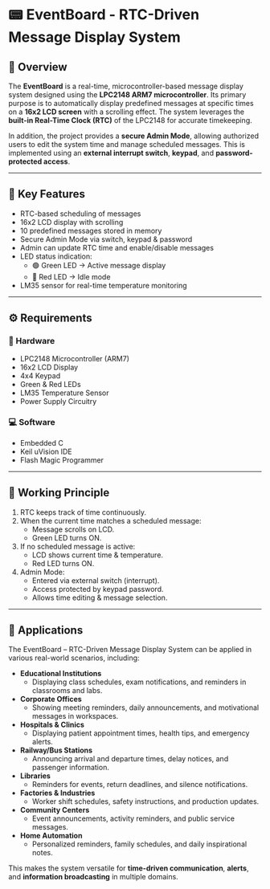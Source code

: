 # 📟 EventBoard - RTC-Driven Message Display System  

## 📖 Overview  
The **EventBoard** is a real-time, microcontroller-based message display system designed using the **LPC2148 ARM7 microcontroller**. Its primary purpose is to automatically display predefined messages at specific times on a **16x2 LCD screen** with a scrolling effect. The system leverages the **built-in Real-Time Clock (RTC)** of the LPC2148 for accurate timekeeping.  

In addition, the project provides a **secure Admin Mode**, allowing authorized users to edit the system time and manage scheduled messages. This is implemented using an **external interrupt switch**, **keypad**, and **password-protected access**.  

---

## 🌟 Key Features  
- RTC-based scheduling of messages  
- 16x2 LCD display with scrolling  
- 10 predefined messages stored in memory  
- Secure Admin Mode via switch, keypad & password  
- Admin can update RTC time and enable/disable messages  
- LED status indication:  
  - 🟢 Green LED → Active message display  
  - 🔴 Red LED → Idle mode  
- LM35 sensor for real-time temperature monitoring    

---

## ⚙️ Requirements  

### 🔧 Hardware  
- LPC2148 Microcontroller (ARM7)  
- 16x2 LCD Display  
- 4x4 Keypad  
- Green & Red LEDs  
- LM35 Temperature Sensor   
- Power Supply Circuitry  

### 💻 Software  
- Embedded C  
- Keil uVision IDE  
- Flash Magic Programmer  

---

## 🔄 Working Principle  
1. RTC keeps track of time continuously.  
2. When the current time matches a scheduled message:  
   - Message scrolls on LCD.  
   - Green LED turns ON.  
3. If no scheduled message is active:  
   - LCD shows current time & temperature.  
   - Red LED turns ON.  
4. Admin Mode:  
   - Entered via external switch (interrupt).  
   - Access protected by keypad password.  
   - Allows time editing & message selection.  
---
## 🎯 Applications  

The EventBoard – RTC-Driven Message Display System can be applied in various real-world scenarios, including:  

- **Educational Institutions**  
  - Displaying class schedules, exam notifications, and reminders in classrooms and labs.  
- **Corporate Offices**  
  - Showing meeting reminders, daily announcements, and motivational messages in workspaces.  
- **Hospitals & Clinics**  
  - Displaying patient appointment times, health tips, and emergency alerts.  
- **Railway/Bus Stations**  
  - Announcing arrival and departure times, delay notices, and passenger information.  
- **Libraries**  
  - Reminders for events, return deadlines, and silence notifications.  
- **Factories & Industries**  
  - Worker shift schedules, safety instructions, and production updates.  
- **Community Centers**  
  - Event announcements, activity reminders, and public service messages.  
- **Home Automation**  
  - Personalized reminders, family schedules, and daily inspirational notes.  

This makes the system versatile for **time-driven communication**, **alerts**, and **information broadcasting** in multiple domains.  

